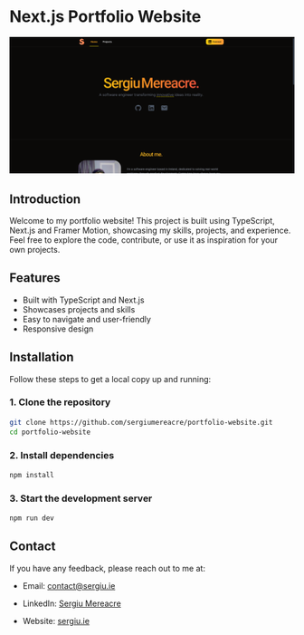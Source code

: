 # Next.js Portfolio Website

![Website Screenshot](public/website.png)

## Introduction

Welcome to my portfolio website! This project is built using TypeScript, Next.js and Framer Motion, showcasing my skills, projects, and experience. Feel free to explore the code, contribute, or use it as inspiration for your own projects.

## Features

- Built with TypeScript and Next.js
- Showcases projects and skills
- Easy to navigate and user-friendly
- Responsive design

## Installation

Follow these steps to get a local copy up and running:

### 1. Clone the repository

```bash
git clone https://github.com/sergiumereacre/portfolio-website.git
cd portfolio-website
```

### 2. Install dependencies

```bash
npm install
```

### 3. Start the development server

```bash
npm run dev
```

## Contact

If you have any feedback, please reach out to me at:

- Email: <contact@sergiu.ie>

- LinkedIn: [Sergiu Mereacre](https://www.linkedin.com/in/sergiumereacre/)

- Website: [sergiu.ie](https://sergiu.ie)
